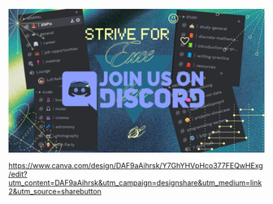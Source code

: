 ![Image](CobaltGreen.png)

https://www.canva.com/design/DAF9aAihrsk/Y7GhYHVpHco377FEQwHExg/edit?utm_content=DAF9aAihrsk&utm_campaign=designshare&utm_medium=link2&utm_source=sharebutton
